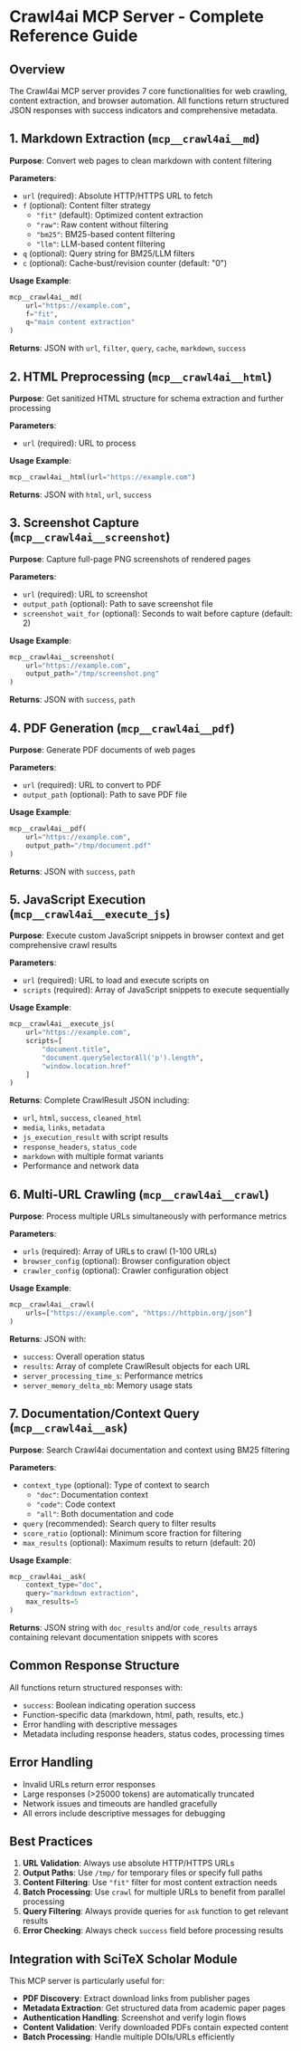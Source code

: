 <!-- ---
!-- Timestamp: 2025-08-06 21:09:00
!-- Author: Claude (Assistant)
!-- File: /home/ywatanabe/proj/SciTeX-Code/docs/from_agents/crawl4ai-mcp-server-reference.md
!-- Purpose: Complete reference guide for Crawl4ai MCP server functionalities
!-- --- -->

# Crawl4ai MCP Server - Complete Reference Guide

## Overview
The Crawl4ai MCP server provides 7 core functionalities for web crawling, content extraction, and browser automation. All functions return structured JSON responses with success indicators and comprehensive metadata.

## 1. Markdown Extraction (`mcp__crawl4ai__md`)

**Purpose**: Convert web pages to clean markdown with content filtering

**Parameters**:
- `url` (required): Absolute HTTP/HTTPS URL to fetch
- `f` (optional): Content filter strategy
  - `"fit"` (default): Optimized content extraction
  - `"raw"`: Raw content without filtering
  - `"bm25"`: BM25-based content filtering
  - `"llm"`: LLM-based content filtering
- `q` (optional): Query string for BM25/LLM filters
- `c` (optional): Cache-bust/revision counter (default: "0")

**Usage Example**:
```python
mcp__crawl4ai__md(
    url="https://example.com",
    f="fit",
    q="main content extraction"
)
```

**Returns**: JSON with `url`, `filter`, `query`, `cache`, `markdown`, `success`

## 2. HTML Preprocessing (`mcp__crawl4ai__html`)

**Purpose**: Get sanitized HTML structure for schema extraction and further processing

**Parameters**:
- `url` (required): URL to process

**Usage Example**:
```python
mcp__crawl4ai__html(url="https://example.com")
```

**Returns**: JSON with `html`, `url`, `success`

## 3. Screenshot Capture (`mcp__crawl4ai__screenshot`)

**Purpose**: Capture full-page PNG screenshots of rendered pages

**Parameters**:
- `url` (required): URL to screenshot
- `output_path` (optional): Path to save screenshot file
- `screenshot_wait_for` (optional): Seconds to wait before capture (default: 2)

**Usage Example**:
```python
mcp__crawl4ai__screenshot(
    url="https://example.com",
    output_path="/tmp/screenshot.png"
)
```

**Returns**: JSON with `success`, `path`

## 4. PDF Generation (`mcp__crawl4ai__pdf`)

**Purpose**: Generate PDF documents of web pages

**Parameters**:
- `url` (required): URL to convert to PDF
- `output_path` (optional): Path to save PDF file

**Usage Example**:
```python
mcp__crawl4ai__pdf(
    url="https://example.com",
    output_path="/tmp/document.pdf"
)
```

**Returns**: JSON with `success`, `path`

## 5. JavaScript Execution (`mcp__crawl4ai__execute_js`)

**Purpose**: Execute custom JavaScript snippets in browser context and get comprehensive crawl results

**Parameters**:
- `url` (required): URL to load and execute scripts on
- `scripts` (required): Array of JavaScript snippets to execute sequentially

**Usage Example**:
```python
mcp__crawl4ai__execute_js(
    url="https://example.com",
    scripts=[
        "document.title",
        "document.querySelectorAll('p').length",
        "window.location.href"
    ]
)
```

**Returns**: Complete CrawlResult JSON including:
- `url`, `html`, `success`, `cleaned_html`
- `media`, `links`, `metadata`
- `js_execution_result` with script results
- `response_headers`, `status_code`
- `markdown` with multiple format variants
- Performance and network data

## 6. Multi-URL Crawling (`mcp__crawl4ai__crawl`)

**Purpose**: Process multiple URLs simultaneously with performance metrics

**Parameters**:
- `urls` (required): Array of URLs to crawl (1-100 URLs)
- `browser_config` (optional): Browser configuration object
- `crawler_config` (optional): Crawler configuration object

**Usage Example**:
```python
mcp__crawl4ai__crawl(
    urls=["https://example.com", "https://httpbin.org/json"]
)
```

**Returns**: JSON with:
- `success`: Overall operation status
- `results`: Array of complete CrawlResult objects for each URL
- `server_processing_time_s`: Performance metrics
- `server_memory_delta_mb`: Memory usage stats

## 7. Documentation/Context Query (`mcp__crawl4ai__ask`)

**Purpose**: Search Crawl4ai documentation and context using BM25 filtering

**Parameters**:
- `context_type` (optional): Type of context to search
  - `"doc"`: Documentation context
  - `"code"`: Code context  
  - `"all"`: Both documentation and code
- `query` (recommended): Search query to filter results
- `score_ratio` (optional): Minimum score fraction for filtering
- `max_results` (optional): Maximum results to return (default: 20)

**Usage Example**:
```python
mcp__crawl4ai__ask(
    context_type="doc",
    query="markdown extraction",
    max_results=5
)
```

**Returns**: JSON string with `doc_results` and/or `code_results` arrays containing relevant documentation snippets with scores

## Common Response Structure

All functions return structured responses with:
- `success`: Boolean indicating operation success
- Function-specific data (markdown, html, path, results, etc.)
- Error handling with descriptive messages
- Metadata including response headers, status codes, processing times

## Error Handling

- Invalid URLs return error responses
- Large responses (>25000 tokens) are automatically truncated
- Network issues and timeouts are handled gracefully
- All errors include descriptive messages for debugging

## Best Practices

1. **URL Validation**: Always use absolute HTTP/HTTPS URLs
2. **Output Paths**: Use `/tmp/` for temporary files or specify full paths
3. **Content Filtering**: Use `"fit"` filter for most content extraction needs
4. **Batch Processing**: Use `crawl` for multiple URLs to benefit from parallel processing
5. **Query Filtering**: Always provide queries for `ask` function to get relevant results
6. **Error Checking**: Always check `success` field before processing results

## Integration with SciTeX Scholar Module

This MCP server is particularly useful for:
- **PDF Discovery**: Extract download links from publisher pages
- **Metadata Extraction**: Get structured data from academic paper pages  
- **Authentication Handling**: Screenshot and verify login flows
- **Content Validation**: Verify downloaded PDFs contain expected content
- **Batch Processing**: Handle multiple DOIs/URLs efficiently

<!-- EOF -->